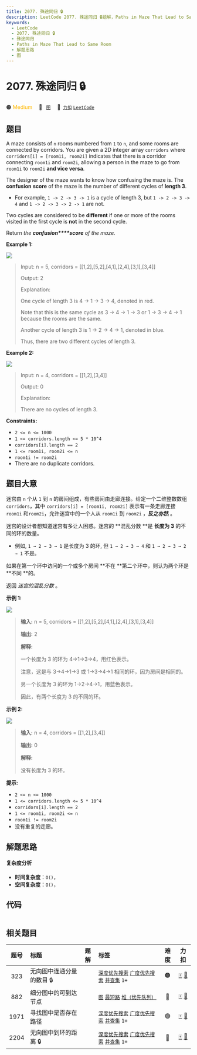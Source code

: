 ```yaml
---
title: 2077. 殊途同归 🔒
description: LeetCode 2077. 殊途同归 🔒题解，Paths in Maze That Lead to Same Room，包含解题思路、复杂度分析以及完整的 JavaScript 代码实现。
keywords:
  - LeetCode
  - 2077. 殊途同归 🔒
  - 殊途同归
  - Paths in Maze That Lead to Same Room
  - 解题思路
  - 图
---
```


# 2077. 殊途同归 🔒

🟠 <font color=#ffb800>Medium</font>&emsp; 🔖&ensp; [`图`](/tag/graph.md)&emsp; 🔗&ensp;[`力扣`](https://leetcode.cn/problems/paths-in-maze-that-lead-to-same-room) [`LeetCode`](https://leetcode.com/problems/paths-in-maze-that-lead-to-same-room)

## 题目

A maze consists of `n` rooms numbered from `1` to `n`, and some rooms are
connected by corridors. You are given a 2D integer array `corridors` where
`corridors[i] = [room1i, room2i]` indicates that there is a corridor
connecting `room1i` and `room2i`, allowing a person in the maze to go from
`room1i` to `room2i` **and vice versa**.

The designer of the maze wants to know how confusing the maze is. The
**confusion** **score** of the maze is the number of different cycles of
**length 3**.

  * For example, `1 -> 2 -> 3 -> 1` is a cycle of length 3, but `1 -> 2 -> 3 -> 4` and `1 -> 2 -> 3 -> 2 -> 1` are not.

Two cycles are considered to be **different** if one or more of the rooms
visited in the first cycle is **not** in the second cycle.

Return _the_ _**confusion****score** of the maze._



**Example 1:**

![](https://fastly.jsdelivr.net/gh/doocs/leetcode@main/solution/2000-2099/2077.Paths%20in%20Maze%20That%20Lead%20to%20Same%20Room/images/image-20211114164827-1.png)

> Input: n = 5, corridors = [[1,2],[5,2],[4,1],[2,4],[3,1],[3,4]]
> 
> Output: 2
> 
> Explanation:
> 
> One cycle of length 3 is 4 -> 1 -> 3 -> 4, denoted in red.
> 
> Note that this is the same cycle as 3 -> 4 -> 1 -> 3 or 1 -> 3 -> 4 -> 1 because the rooms are the same.
> 
> Another cycle of length 3 is 1 -> 2 -> 4 -> 1, denoted in blue.
> 
> Thus, there are two different cycles of length 3.

**Example 2:**

![](https://fastly.jsdelivr.net/gh/doocs/leetcode@main/solution/2000-2099/2077.Paths%20in%20Maze%20That%20Lead%20to%20Same%20Room/images/image-20211114164851-2.png)

> Input: n = 4, corridors = [[1,2],[3,4]]
> 
> Output: 0
> 
> Explanation:
> 
> There are no cycles of length 3.

**Constraints:**

  * `2 <= n <= 1000`
  * `1 <= corridors.length <= 5 * 10^4`
  * `corridors[i].length == 2`
  * `1 <= room1i, room2i <= n`
  * `room1i != room2i`
  * There are no duplicate corridors.


## 题目大意

迷宫由 `n` 个从 `1` 到 `n` 的房间组成，有些房间由走廊连接。给定一个二维整数数组 `corridors`，其中 `corridors[i] =
[room1i, room2i]` 表示有一条走廊连接 `room1i` 和`room2i`，允许迷宫中的一个人从 `room1i` 到 `room2i`
，**反之亦然** 。

迷宫的设计者想知道迷宫有多让人困惑。迷宫的 **混乱分数  **是 **长度为 3** 的不同的环的数量。

  * 例如, `1 → 2 → 3 → 1` 是长度为 3 的环, 但 `1 → 2 → 3 → 4` 和 `1 → 2 → 3 → 2 → 1` 不是。

如果在第一个环中访问的一个或多个房间 **不在  **第二个环中，则认为两个环是 **不同  **的。

返回 _迷宫的混乱分数_ 。

**示例 1:**

![](https://fastly.jsdelivr.net/gh/doocs/leetcode@main/solution/2000-2099/2077.Paths%20in%20Maze%20That%20Lead%20to%20Same%20Room/images/image-20211114164827-1.png)

> 
> 
> 
> 
> 
> **输入:** n = 5, corridors = [[1,2],[5,2],[4,1],[2,4],[3,1],[3,4]]
> 
> **输出:** 2
> 
> **解释:**
> 
> 一个长度为 3 的环为 4→1→3→4，用红色表示。
> 
> 注意，这是与 3→4→1→3 或 1→3→4→1 相同的环，因为房间是相同的。
> 
> 另一个长度为 3 的环为 1→2→4→1，用蓝色表示。
> 
> 因此，有两个长度为 3 的不同的环。
> 
> 

**示例  2:**

![](https://fastly.jsdelivr.net/gh/doocs/leetcode@main/solution/2000-2099/2077.Paths%20in%20Maze%20That%20Lead%20to%20Same%20Room/images/image-20211114164851-2.png)

> 
> 
> 
> 
> 
> **输入:** n = 4, corridors = [[1,2],[3,4]]
> 
> **输出:** 0
> 
> **解释:**
> 
> 没有长度为 3 的环。



**提示:**

  * `2 <= n <= 1000`
  * `1 <= corridors.length <= 5 * 10^4`
  * `corridors[i].length == 2`
  * `1 <= room1i, room2i <= n`
  * `room1i != room2i`
  * 没有重复的走廊。


## 解题思路

#### 复杂度分析

- **时间复杂度**：`O()`，
- **空间复杂度**：`O()`，

## 代码

```javascript

```

## 相关题目

<!-- prettier-ignore -->
| 题号 | 标题 | 题解 | 标签 | 难度 | 力扣 |
| :------: | :------ | :------: | :------ | :------: | :------: |
| 323 | 无向图中连通分量的数目 🔒 |  |  [`深度优先搜索`](/tag/depth-first-search.md) [`广度优先搜索`](/tag/breadth-first-search.md) [`并查集`](/tag/union-find.md) `1+` | 🟠 | [🀄️](https://leetcode.cn/problems/number-of-connected-components-in-an-undirected-graph) [🔗](https://leetcode.com/problems/number-of-connected-components-in-an-undirected-graph) |
| 882 | 细分图中的可到达节点 |  |  [`图`](/tag/graph.md) [`最短路`](/tag/shortest-path.md) [`堆（优先队列）`](/tag/heap-priority-queue.md) | 🔴 | [🀄️](https://leetcode.cn/problems/reachable-nodes-in-subdivided-graph) [🔗](https://leetcode.com/problems/reachable-nodes-in-subdivided-graph) |
| 1971 | 寻找图中是否存在路径 |  |  [`深度优先搜索`](/tag/depth-first-search.md) [`广度优先搜索`](/tag/breadth-first-search.md) [`并查集`](/tag/union-find.md) `1+` | 🟢 | [🀄️](https://leetcode.cn/problems/find-if-path-exists-in-graph) [🔗](https://leetcode.com/problems/find-if-path-exists-in-graph) |
| 2204 | 无向图中到环的距离 🔒 |  |  [`深度优先搜索`](/tag/depth-first-search.md) [`广度优先搜索`](/tag/breadth-first-search.md) [`并查集`](/tag/union-find.md) `1+` | 🔴 | [🀄️](https://leetcode.cn/problems/distance-to-a-cycle-in-undirected-graph) [🔗](https://leetcode.com/problems/distance-to-a-cycle-in-undirected-graph) |